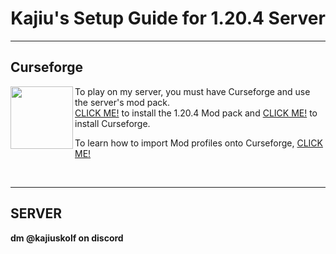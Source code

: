<h1 align="center">Kajiu's Setup Guide for 1.20.4 Server</h1>

---

## Curseforge

<img align="left" src="https://static.wikia.nocookie.net/minecraft-esp/images/1/13/CurseForge_Logo.png/revision/latest?cb=20220808083438&path-prefix=es" width="100">

To play on my server, you must have Curseforge and use the server's mod pack.  
[CLICK ME!](https://github.com/Slided/tmobile/raw/refs/heads/currentmodpack/Kajiu's%20Fabric%20Server%20-%20CF%20Pack%201.20.4.zip) to install the 1.20.4 Mod pack and [CLICK ME!](https://download.curseforge.com) to install Curseforge.  

To learn how to import Mod profiles onto Curseforge, [CLICK ME!](https://support.curseforge.com/en/support/solutions/articles/9000198501-exporting-and-importing-modpacks)

<br clear="left"/>

---

## SERVER

**dm @kajiuskolf on discord**
